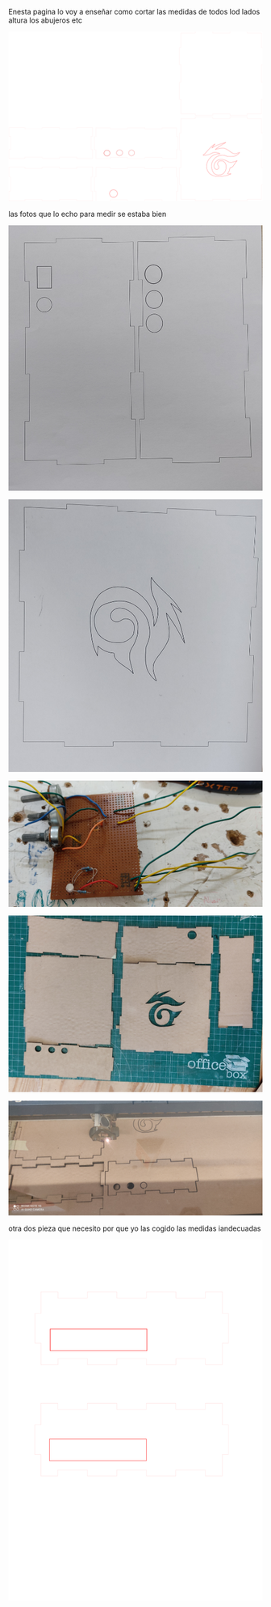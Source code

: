 Enesta pagina lo voy a enseñar como cortar las medidas de todos lod lados altura 
los abujeros etc
 
 ![](https://github.com/Wesley3455/Proyecto-integral-2021/blob/main/medidas%20final01.svg)
 
 las fotos que lo echo para medir se estaba bien
 
 
 ![](https://github.com/Wesley3455/Proyecto-integral-2021/blob/main/1620028705658.jpg)
 


 ![](https://github.com/Wesley3455/Proyecto-integral-2021/blob/main/1620028496918.jpg)
 
 

![](https://github.com/Wesley3455/Proyecto-integral-2021/blob/main/1620028888026.jpg)
 
 
 ![](https://github.com/Wesley3455/Proyecto-integral-2021/blob/main/1620126927813.jpg)
 
 
 ![](https://github.com/Wesley3455/Proyecto-integral-2021/blob/main/1620126927806.jpg)
 
 otra dos pieza que necesito por que yo las cogido las medidas iandecuadas
 
 ![](https://github.com/Wesley3455/Proyecto-integral-2021/blob/main/pieza%20de%20la%20caja.svg)
 
